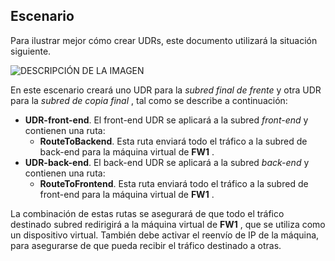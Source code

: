 ## <a name="scenario"></a>Escenario

Para ilustrar mejor cómo crear UDRs, este documento utilizará la situación siguiente.

![DESCRIPCIÓN DE LA IMAGEN](./media/virtual-network-create-udr-scenario-include/figure1.png)

En este escenario creará uno UDR para la *subred final de frente* y otra UDR para la *subred de copia final* , tal como se describe a continuación: 

- **UDR-front-end**. El front-end UDR se aplicará a la subred *front-end* y contienen una ruta:  
    - **RouteToBackend**. Esta ruta enviará todo el tráfico a la subred de back-end para la máquina virtual de **FW1** .
- **UDR-back-end**. El back-end UDR se aplicará a la subred *back-end* y contienen una ruta: 
    - **RouteToFrontend**. Esta ruta enviará todo el tráfico a la subred de front-end para la máquina virtual de **FW1** .

La combinación de estas rutas se asegurará de que todo el tráfico destinado subred redirigirá a la máquina virtual de **FW1** , que se utiliza como un dispositivo virtual. También debe activar el reenvío de IP de la máquina, para asegurarse de que pueda recibir el tráfico destinado a otras.
